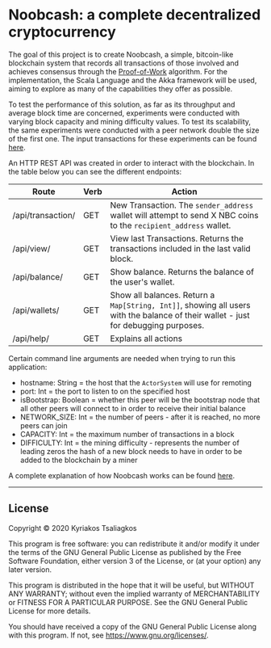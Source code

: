 # Noobcash: a complete decentralized cryptocurrency

The goal of this project is to create Noobcash, a simple, 
bitcoin-like blockchain system that records all transactions of 
those involved and achieves consensus through the 
<a href="https://en.wikipedia.org/wiki/Proof_of_work">Proof-of-Work</a>
algorithm. For the implementation, the Scala Language and the 
Akka framework will be used, aiming to explore as many of the 
capabilities they offer as possible. 

To test the performance of this solution, as far as its throughput 
and average block time are concerned, experiments were conducted
with varying block capacity and mining difficulty values. To test its 
scalability, the same experiments were conducted with a peer 
network double the size of the first one. The input transactions for these experiments can be found [here](transactions).

An HTTP REST API was created in order to interact with the 
blockchain. In the table below you can see the different 
endpoints:

|Route|Verb|Action|
|-----|----|------|
|/api/transaction/|GET|New Transaction. The `sender_address` wallet will attempt to send X NBC coins to the `recipient_address` wallet.|
|/api/view/|GET|View last Transactions. Returns the transactions included in the last valid block.|
|/api/balance/|GET|Show balance. Returns the balance of the user's wallet.|
|/api/wallets/|GET|Show all balances. Return a `Map[String, Int]]`, showing all users with the balance of their wallet - just for debugging purposes. |
|/api/help/|GET|Explains all actions|

Certain command line arguments are needed when trying to run this application:
* hostname: String = the host that the `ActorSystem` will use for remoting
* port: Int = the port to listen to on the specified host
* isBootstrap: Boolean = whether this peer will be the bootstrap node that all other peers will connect to in order to receive their initial balance
* NETWORK_SIZE: Int = the number of peers - after it is reached, no more peers can join
* CAPACITY: Int = the maximum number of transactions in a block
* DIFFICULTY: Int = the mining difficulty - represents the number of leading zeros the hash of a new block needs to have in order to be added to the blockchain by a miner

A complete explanation of how Noobcash works can be found [here](NOOBCASH_FUNCTION.md).

***
## License
Copyright &copy; 2020 Kyriakos Tsaliagkos

This program is free software: you can redistribute it and/or modify
it under the terms of the GNU General Public License as published by
the Free Software Foundation, either version 3 of the License, or
(at your option) any later version.

This program is distributed in the hope that it will be useful,
but WITHOUT ANY WARRANTY; without even the implied warranty of
MERCHANTABILITY or FITNESS FOR A PARTICULAR PURPOSE.  See the
GNU General Public License for more details.

You should have received a copy of the GNU General Public License
along with this program.  If not, see <https://www.gnu.org/licenses/>.